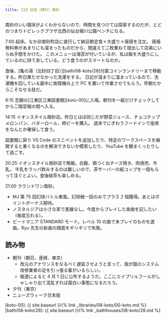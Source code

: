 ```yaml
---
title: 219 日目（晴れ）南砂
---
```


南砂のいい寝床がよくわからないので、時間を見つけては探索するのだが、とどのつまりトピレックプラザ北西の仙台堀川公園ベンチになる。

7:00 起床。なか卯南砂町店に直行して納豆朝定食＋大盛り＋唐揚を注文。
唐揚無料券があまりにも溜まったものだから、間違えて二枚重ねて提出して店員にいらぬ手間をかけた。
このメニューは海苔が付いているが、私は飯を大盛りにしているのに持て余している。どう食うのがスマートなのか。

食後、[亀の湯（北砂四丁目）][bath/08-koto/28]付属コインランドリーまで移動する。昨日果たせなかった洗濯をする。
日記が溜まりに溜まっているので、洗濯機を回している最中に故障機の上で PC を置いて作業させてもらう。早朝だからこそなせる技だ。

9:15 念願の[江東区江東図書館][koto-00]に入場。朝刊を一紙だけチェックしてから二階官報の間へ入る。

14:15 イオンスタイル南砂店。昨日とほぼ同じだが野菜ジュース、チョコチップメロンパン、バターロール、柿ピーを購入。
週末でにぎわうフードインで座席をなんとか確保して食う。

図書館に戻り VS Code のスニペットを追加したり、特定のワークスペースを展開すると重くなるのを解決できないか模索したり、YouTube を観まくったりして過ごす。

20:25 イオンスタイル南砂店で晩飯。白飯、鶏つくねチーズ焼き、肉焼売、牛乳。
牛乳をラッパ飲みするのは難しいので、茶サーバーの紙コップを一個もらって注ぐとよい。食後緑茶も楽しめる。

21:00 ラウンドワン南砂。

* MJ 第 75 回幻球バトル東風。幻球戦一回のみでプラス 2 個獲得。あとはポイントボーナス期待。
* ノスタルジアは小さな家で進展なし。今度からプレイした楽曲を記したい（毎度忘れる）。
* ビートマニア STANDARD モード。レベル 10 の曲で未プレイのものを選曲。Ryu 先生の新曲の譜面をギリギリで失敗。

## 読み物

* 朝刊（朝日、産経、東京）
  * 改元のアナウンスをなるべく遅延させようと言って、我が国のシステム改修業者の足を引っ張る輩がいるらしい。
  * 報道によると 4 月 1 日に公布するようだ。ここにエイプリルフールがしゃしゃり出て混乱すれば面白い事態になるだろう。
* 夕刊（東京）
* ニューズウィーク日本版

[koto-00]: {{ site.baseurl }}{% link _libraries/08-koto/00-koto.md %}
[bath/08-koto/28]: {{ site.baseurl }}{% link _bathhouses/08-koto/28.md %}
